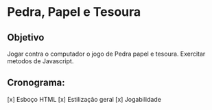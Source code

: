 # Pedra, Papel e Tesoura
 
## Objetivo

Jogar contra o computador o jogo de Pedra papel e tesoura. Exercitar metodos de Javascript.

## Cronograma:

[x] Esboço HTML
[x] Estilização geral
[x] Jogabilidade